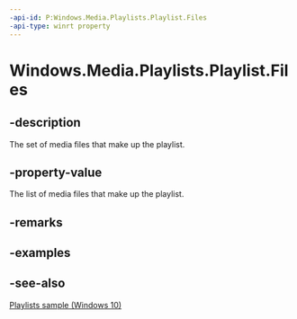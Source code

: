 ```yaml
---
-api-id: P:Windows.Media.Playlists.Playlist.Files
-api-type: winrt property
---
```


<!-- Property syntax
public Windows.Foundation.Collections.IVector<Windows.Storage.StorageFile> Files { get; }
-->

# Windows.Media.Playlists.Playlist.Files

## -description
The set of media files that make up the playlist.

## -property-value
The list of media files that make up the playlist.

## -remarks

## -examples

## -see-also
[Playlists sample (Windows 10)](https://github.com/Microsoft/Windows-universal-samples/tree/master/Samples/Playlists)
